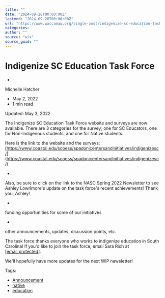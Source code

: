 ```yaml
---
title: ""
date: "2024-09-28T00:00:00Z"
lastmod: "2024-09-28T00:00:00Z"
url: "https://www.waccamaw.org/single-post/indigenize-sc-education-task-force"
categories:
author: ""
source: "wix"
source_guid: ""
---
```


# Indigenize SC Education Task Force

-

Michelle Hatcher
- May 2, 2022
- 1 min read

Updated: May 3, 2022

The Indigenize SC Education Task Force website and surveys are now available. There are 3 categories for the survey; one for SC Educators, one for Non-Indigenous students, and one for Native students.

Here is the link to the website and the surveys: [https://www.coastal.edu/scoess/spadonicentersandinitiatives/indigenizesc/](https://www.coastal.edu/scoess/spadonicentersandinitiatives/indigenizesc/)

-

Also, be sure to click on the link to the NASC Spring 2022 Newsletter to see Ashley Lowrimore's update on the task force's recent achievements! Thank you, Ashley!

-

funding opportunities for some of our initiatives

-

other announcements, updates, discussion points, etc.

The task force thanks everyone who works to indigenize education in South Carolina! If you'd like to join the task force, email Sara Rich at [[email protected]](/cdn-cgi/l/email-protection#1e6d6c777d762c5e7d717f6d6a7f72307b7a6b).

We'll hopefully have more updates for the next WIP newsletter!

Tags:

- [Announcement](https://www.waccamaw.org/updates/tags/announcement)
- [native](https://www.waccamaw.org/updates/tags/native-1)
- [education](https://www.waccamaw.org/updates/tags/education)

